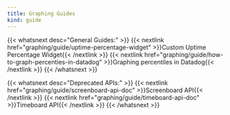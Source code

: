 ```yaml
---
title: Graphing Guides
kind: guide
---
```


{{< whatsnext desc="General Guides:" >}}
    {{< nextlink href="graphing/guide/uptime-percentage-widget" >}}Custom Uptime Percentage Widget{{< /nextlink >}}
    {{< nextlink href="graphing/guide/how-to-graph-percenties-in-datadog" >}}Graphing percentiles in Datadog{{< /nextlink >}}
{{< /whatsnext >}}

{{< whatsnext desc="Deprecated APIs:" >}}
    {{< nextlink href="graphing/guide/screenboard-api-doc" >}}Screenboard API{{< /nextlink >}}
    {{< nextlink href="graphing/guide/timeboard-api-doc" >}}Timeboard API{{< /nextlink >}}
{{< /whatsnext >}}
